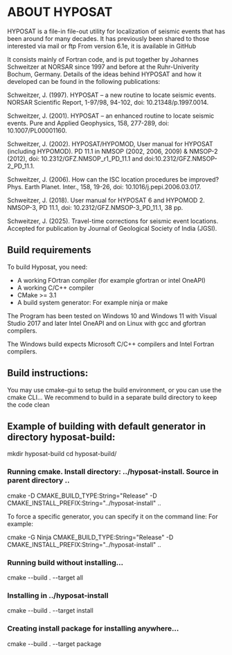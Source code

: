 # ABOUT HYPOSAT

HYPOSAT is a file-in file-out utility for localization of seismic events that has been around for many decades.
It has previously been shared to those interested via mail or ftp
From version 6.1e, it is available in GitHub

It consists mainly of Fortran code, and is put together by Johannes Schweitzer at NORSAR since 1997 and before at the Ruhr-Univerity Bochum, Germany. 
Details of the ideas behind HYPOSAT and how it developed can be found in the following publications:

Schweitzer, J. (1997). HYPOSAT – a new routine to locate seismic events. NORSAR Scientific Report, 1-97/98, 94-102, doi: 10.21348/p.1997.0014.

Schweitzer, J. (2001). HYPOSAT – an enhanced routine to locate seismic events. Pure and Applied Geophysics, 158, 277-289, doi: 10.1007/PL00001160.

Schweitzer, J. (2002). HYPOSAT/HYPOMOD, User manual for HYPOSAT (including HYPOMOD). PD 11.1 in NMSOP (2002, 2006, 2009) & NMSOP-2 (2012), doi: 10.2312/GFZ.NMSOP_r1_PD_11.1 and doi:10.2312/GFZ.NMSOP-2_PD_11.1.

Schweitzer, J. (2006). How can the ISC location procedures be improved? Phys. Earth Planet. Inter., 158, 19-26, doi: 10.1016/j.pepi.2006.03.017.

Schweitzer, J. (2018). User manual for HYPOSAT 6 and HYPOMOD 2. NMSOP-3, PD 11.1, doi: 10.2312/GFZ.NMSOP-3_PD_11.1, 38 pp.

Schweitzer, J. (2025). Travel-time corrections for seismic event locations. Accepted for publication by Journal of Geological Society of India (JGSI).

## Build requirements

To build Hyposat, you need:

- A working FOrtran compiler (for example gfortran or intel OneAPI)
- A working C/C++ compiler
- CMake >= 3.1
- A build system generator: For example ninja or make

The Program has been tested on Windows 10 and Windows 11 with Visual Studio 2017 and later Intel OneAPI and on Linux with gcc and gfortran compilers.

The Windows build expects Microsoft C/C++ compilers and Intel Fortran compilers.
 
## Build instructions:

You may use cmake-gui to setup the build environment,
or you can use the cmake CLI...
We recommend to build in a separate build directory to keep the code clean

## Example of building with default generator in directory hyposat-build:

mkdir hyposat-build
cd hyposat-build/

### Running cmake. Install directory: ../hyposat-install. Source in parent directory ..

cmake -D CMAKE_BUILD_TYPE:String="Release" -D CMAKE_INSTALL_PREFIX:String="../hyposat-install" ..

To force a specific generator, you can specify it on the command line:
For example:

cmake -G Ninja CMAKE_BUILD_TYPE:String="Release" -D CMAKE_INSTALL_PREFIX:String="../hyposat-install" ..

### Running build without installing...

cmake --build . --target all

### Installing in ../hyposat-install

cmake --build . --target install

### Creating install package for installing anywhere...

cmake --build . --target package

